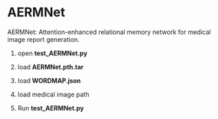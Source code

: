 # AERMNet
AERMNet: Attention-enhanced relational memory network for medical image report generation.

1. open **test_AERMNet.py**

2. load **AERMNet.pth.tar**

3. load **WORDMAP.json**

4. load medical image path

5. Run **test_AERMNet.py**
